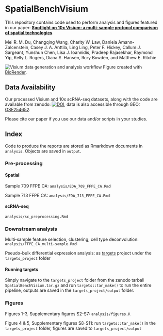 # SpatialBenchVisium

This repository contains code used to perform analysis and figures featured in our paper:
[**Spotlight on 10x Visium: a multi-sample protocol comparison of spatial technologies**](https://www.biorxiv.org/content/10.1101/2024.03.13.584910v1) 

Mei R. M. Du, Changqing Wang, Charity W. Law, Daniela Amann-Zalcenstein, Casey J. A. Anttila, Ling Ling,
Peter F. Hickey, Callum J. Sargeant, Yunshun Chen, Lisa J. Ioannidis, Pradeep Rajasekhar, Raymond Yip, Kelly
L. Rogers, Diana S. Hansen, Rory Bowden, and Matthew E. Ritchie

![Visium data generation and analysis workflow](https://github.com/mritchielab/SpatialBench/blob/main/Visium%20workflow.png) 
Figure created with [BioRender](https://biorender.com).

## Data Availability

Our processed Visium and 10x scRNA-seq datasets, along with the code are available from zenodo: [![DOI](https://zenodo.org/badge/DOI/10.5281/zenodo.12788291.svg)](https://doi.org/10.5281/zenodo.12788291), data is also accessible through GEO: [GSE254652](https://www.ncbi.nlm.nih.gov/geo/query/acc.cgi?acc=GSE254652).

Please cite our paper if you use our data and/or scripts in your studies.

## Index

Code to produce the reports are stored as Rmarkdown documents in `analysis`. Objects are saved in `output`.

### Pre-processing

#### Spatial
Sample 709 FFPE CA: `analysis/EDA_709_FFPE_CA.Rmd`

Sample 713 FFPE CA: `analysis/EDA_713_FFPE_CA.Rmd`

#### scRNA-seq
`analysis/sc_preprocessing.Rmd`

### Downstream analysis

Multi-sample feature selection, clustering, cell type deconvolution: `analysis/FFPE_CA_multi-sample.Rmd`

Pseudo-bulk differential expression analysis: as [targets](https://docs.ropensci.org/targets/) project under the `targets_project` folder

#### Running targets

Simply navigate to the `targets_project` folder from the zenodo tarball `SpatialBenchVisium.tar.gz` and run `targets::tar_make()` to run the entire pipeline, outputs are saved in the `targets_project/output` folder.

### Figures

Figures 1-3, Supplementary figures S2-S7: `analysis/figures.R`

Figure 4 & 5, Supplementary figures S8-S11: run `targets::tar_make()` in the `targets_project` folder, figures are saved to `targets_project/output`
